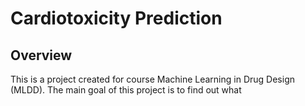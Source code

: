 # Cardiotoxicity Prediction

## Overview
This is a project created for course Machine Learning in Drug Design (MLDD).
The main goal of this project is to find out what 
